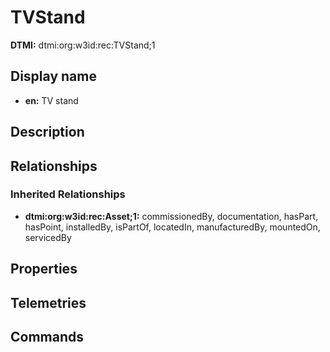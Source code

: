 # TVStand
**DTMI:** dtmi:org:w3id:rec:TVStand;1
## Display name
- **en:** TV stand
## Description
## Relationships
### Inherited Relationships
* **dtmi:org:w3id:rec:Asset;1:** commissionedBy, documentation, hasPart, hasPoint, installedBy, isPartOf, locatedIn, manufacturedBy, mountedOn, servicedBy
## Properties
## Telemetries
## Commands
